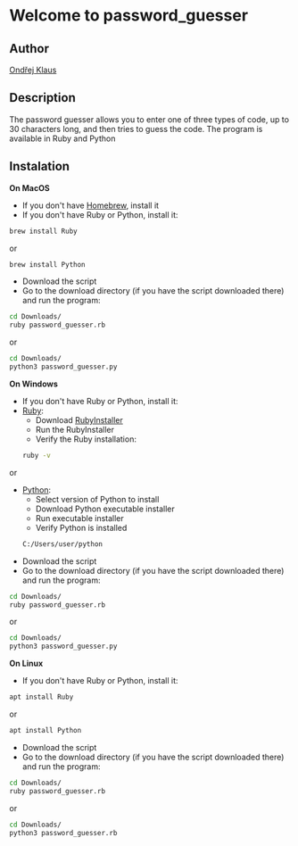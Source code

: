 # Welcome to password_guesser
## Author
[Ondřej Klaus](https://github.com/ondra2018)
## Description
The password guesser allows you to enter one of three types of code, up to 30 characters long, and then tries to guess the code. The program is available in Ruby and Python
## Instalation
**On MacOS**
- If you don't have [Homebrew](https://brew.sh/index_cs), install it
- If you don't have Ruby or Python, install it:
```bash
brew install Ruby
```

or

```bash
brew install Python
```

- Download the script
- Go to the download directory (if you have the script downloaded there) and run the program:
```bash
cd Downloads/
ruby password_guesser.rb
```

or

```bash
cd Downloads/
python3 password_guesser.py
```

**On Windows**
- If you don't have Ruby or Python, install it:
- [Ruby](https://www.ruby-lang.org):
  - Download [RubyInstaller](https://rubyinstaller.org)
  - Run the RubyInstaller
  - Verify the Ruby installation:
  ```bash
  ruby -v
  ```
or

- [Python](https://www.python.org):
  - Select version of Python to install
  - Download Python executable installer
  - Run executable installer
  - Verify Python is installed
  ```bash
  C:/Users/user/python
  ```
- Download the script
- Go to the download directory (if you have the script downloaded there) and run the program:
```bash
cd Downloads/
ruby password_guesser.rb
```

or

```bash
cd Downloads/
python3 password_guesser.py
```

**On Linux**
- If you don't have Ruby or Python, install it:
```bash
apt install Ruby
```

or

```bash
apt install Python
```

- Download the script
- Go to the download directory (if you have the script downloaded there) and run the program:
```bash
cd Downloads/
ruby password_guesser.rb
```

or

```bash
cd Downloads/
python3 password_guesser.rb
```

